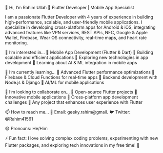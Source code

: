 👋 Hi, I’m Rahim Ullah
🚀 Flutter Developer | Mobile App Specialist

I am a passionate Flutter Developer with 4 years of experience in building high-performance,
scalable, and user-friendly mobile applications. I specialize in developing cross-platform apps for Android & iOS,
integrating advanced features like VPN services, REST APIs, NFC, Google & Apple Wallet, Firebase,
Wear OS connectivity, real-time maps, and heart rate monitoring.

👀 I’m interested in...
🔹 Mobile App Development (Flutter & Dart)
🔹 Building scalable and efficient applications
🔹 Exploring new technologies in app development
🔹 Learning about AI & ML integration in mobile apps

🌱 I’m currently learning...
📌 Advanced Flutter performance optimizations
📌 Firebase & Cloud Functions for real-time apps
📌 Backend development with Node.js & Django
📌 AI/ML for mobile applications

💞️ I’m looking to collaborate on...
🤝 Open-source Flutter projects
🤝 Innovative mobile applications
🤝 Cross-platform app development challenges
🤝 Any project that enhances user experience with Flutter

📫 How to reach me...
📩 Email: geeky.rahim@gmail.
🐦 Twitter: @Rahim41561

😄 Pronouns:
He/Him

⚡ Fun fact:
I love solving complex coding problems, experimenting with new Flutter packages, and exploring tech innovations in my free time! 🚀
